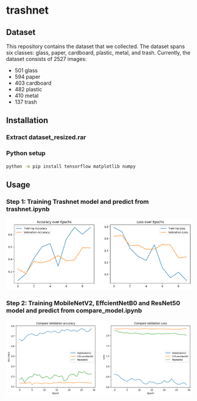 # trashnet

## Dataset
This repository contains the dataset that we collected. The dataset spans six classes: glass, paper, cardboard, plastic, metal, and trash. Currently, the dataset consists of 2527 images:
- 501 glass
- 594 paper
- 403 cardboard
- 482 plastic
- 410 metal
- 137 trash

## Installation
### Extract dataset_resized.rar
### Python setup
```bash
python -m pip install tensorflow matplotlib numpy
```

## Usage
### Step 1: Training Trashnet model and predict from trashnet.ipynb
![alt text](result/image_01.png)

### Step 2: Training MobileNetV2, EffcientNetB0 and ResNet50 model and predict from compare_model.ipynb
![alt text](result/image_02.png)
